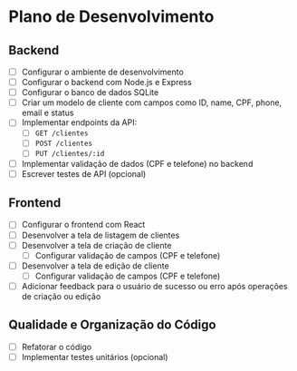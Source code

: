 # Plano de Desenvolvimento

## Backend

- [ ] Configurar o ambiente de desenvolvimento
- [ ] Configurar o backend com Node.js e Express
- [ ] Configurar o banco de dados SQLite
- [ ] Criar um modelo de cliente com campos como ID, name, CPF, phone, email e status
- [ ] Implementar endpoints da API:
  - [ ] `GET /clientes`
  - [ ] `POST /clientes`
  - [ ] `PUT /clientes/:id`
- [ ] Implementar validação de dados (CPF e telefone) no backend
- [ ] Escrever testes de API (opcional)

## Frontend

- [ ] Configurar o frontend com React
- [ ] Desenvolver a tela de listagem de clientes
- [ ] Desenvolver a tela de criação de cliente
  - [ ] Configurar validação de campos (CPF e telefone)
- [ ] Desenvolver a tela de edição de cliente
  - [ ] Configurar validação de campos (CPF e telefone)
- [ ] Adicionar feedback para o usuário de sucesso ou erro após operações de criação ou edição

## Qualidade e Organização do Código

- [ ] Refatorar o código
- [ ] Implementar testes unitários (opcional)
